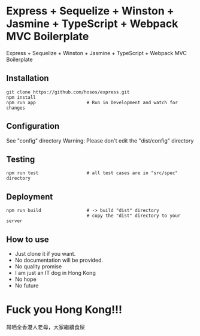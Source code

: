 # Express + Sequelize + Winston + Jasmine + TypeScript + Webpack MVC Boilerplate
Express + Sequelize + Winston + Jasmine + TypeScript + Webpack MVC Boilerplate

## Installation
```
git clone https://github.com/hosos/express.git
npm install
npm run app                   # Run in Development and watch for changes
```

## Configuration
See "config" directory
Warning: Please don't edit the "dist/config" directory

## Testing
```
npm run test                  # all test cases are in "src/spec" directory
```

## Deployment
```
npm run build                 # -> build "dist" directory
                              # copy the "dist" directory to your server
```


## How to use
- Just clone it if you want.
- No documentation will be provided.
- No quality promise
- I am just an IT dog in Hong Kong
- No hope
- No future

# Fuck you Hong Kong!!!
屌哂全香港人老母，大家繼續食屎
